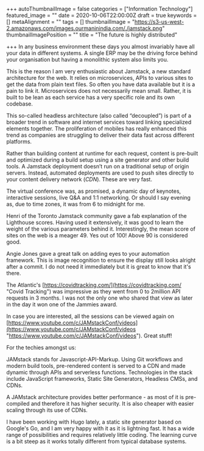 +++
autoThumbnailImage = false
categories = ["Information Technology"]
featured_image = ""
date = 2020-10-06T22:00:00Z
draft = true
keywords = []
metaAlignment = ""
tags = []
thumbnailImage = "https://s3-us-west-2.amazonaws.com/images.ourmaninindia.com/./jamstack.png"
thumbnailImagePosition = ""
title = "The future is highly distributed"

+++
In any business environment these days you almost invariably have all your data in different systems. A single ERP may be the driving force behind your organisation but having a monolithic system also limits you.

This is the reason I am very enthusiastic about Jamstack, a new standard architecture for the web. It relies on microservices, APIs to various sites to get the data from plain text files. So often you have data available but it is a pain to link it. Microservices does not necessarily mean small. Rather, it is built to be lean as each service has a very specific role and its own codebase.

This so-called headless architecture (also called “decoupled”) is part of a broader trend in software and internet services toward linking specialized elements together. The proliferation of mobiles has really enhanced this trend as companies are struggling to deliver their data fast across different platforms.

Rather than building content at runtime for each request, content is pre-built and optimized during a build setup using a site generator and other build tools. A Jamstack deployment doesn’t run on a traditional setup of origin servers. Instead, automated deployments are used to push sites directly to your content delivery network (_CDN_). These are very fast.

The virtual conference was, as promised, a dynamic day of keynotes, interactive sessions, live Q&A and 1:1 networking. Or should I say evening as, due to time zones, it was from 6 to midnight for me.

Henri of the Toronto Jamstack community gave a fab explanation of the Lighthouse scores. Having used it extensively, it was good to learn the weight of the various parameters behind it. Interestingly, the mean score of sites on the web is a meager 49. Yes out of 100! Above 90 is considered good.

Angie Jones gave a great talk on adding eyes to your automation framework. This is image recognition to ensure the display still looks alright after a commit. I do not need it immediately but it is great to know that it's there.

The Atlantic's [https://covidtracking.com/](https://covidtracking.com/ "Covid Tracking") was impressive as they went from 0 to 2million API requests in 3 months. I was not the only one who shared that view as later in the day it won one of the Jammies award.

In case you are interested, all the sessions can be viewed again on [https://www.youtube.com/c/JAMstackConf/videos](https://www.youtube.com/c/JAMstackConf/videos "https://www.youtube.com/c/JAMstackConf/videos").  Great stuff!

For the techies amongst us:

JAMstack stands for Javascript-API-Markup. Using Git workflows and modern build tools, pre-rendered content is served to a CDN and made dynamic through APIs and serverless functions. Technologies in the stack include JavaScript frameworks, Static Site Generators, Headless CMSs, and CDNs.

A JAMstack architecture provides better performance - as most of it is pre-compiled and therefore it has higher security. It is also cheaper with easier scaling through its use of CDNs.

I have been working with Hugo lately, a static site generator based on Google's Go, and I am very happy with it as it is lightning fast. It has a wide range of possibilities and requires relatively little coding. The learning curve is a bit steep as it works totally different from typical database systems.